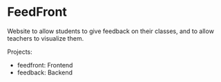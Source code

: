 # FeedFront

Website to allow students to give feedback on their classes, and to allow teachers to visualize them.

Projects:

- feedfront: Frontend
- feedback: Backend
